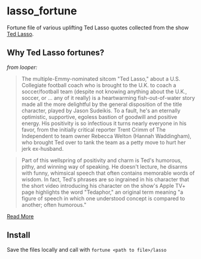 # lasso_fortune

Fortune file of various uplifting Ted Lasso quotes collected from the show [Ted Lasso](https://tv.apple.com/us/show/ted-lasso/umc.cmc.vtoh0mn0xn7t3c643xqonfzy). 

## Why Ted Lasso fortunes?  

_from looper:_  
> The multiple-Emmy-nominated sitcom "Ted Lasso," about a U.S. Collegiate football coach who is brought to the U.K. to coach a soccer/football team (despite not knowing anything about the U.K., soccer, or ... any of it really) is a heartwarming fish-out-of-water story made all the more delightful by the general disposition of the title character, played by Jason Sudeikis. To a fault, he's an eternally optimistic, supportive, egoless bastion of goodwill and positive energy. His positivity is so infectious it turns nearly everyone in his favor, from the initially critical reporter Trent Crimm of The Independent to team owner Rebecca Welton (Hannah Waddingham), who brought Ted over to tank the team as a petty move to hurt her jerk ex-husband.

> Part of this wellspring of positivity and charm is Ted's humorous, pithy, and winning way of speaking. He doesn't lecture, he disarms with funny, whimsical speech that often contains memorable words of wisdom. In fact, Ted's phrases are so ingrained in his character that the short video introducing his character on the show's Apple TV+ page highlights the word "Tedaphor," an original term meaning "a figure of speech in which one understood concept is compared to another; often humorous."

[Read More](https://www.looper.com/598833/ted-lassos-most-inspirational-quotes)

## Install
Save the files locally and call with `fortune <path to file>/lasso`
